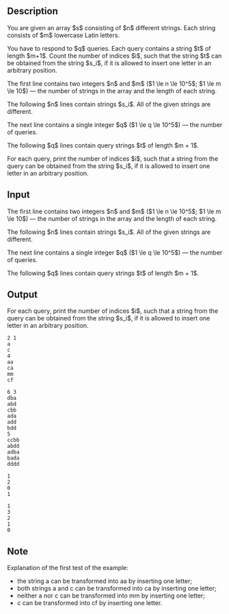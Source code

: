 ## Description

<div><p>You are given an array $s$ consisting of $n$ different strings. Each string consists of $m$ lowercase Latin letters.</p><p>You have to respond to $q$ queries. Each query contains a string $t$ of length $m+1$. Count the number of indices $i$, such that the string $t$ can be obtained from the string $s_i$, if it is allowed to insert one letter in an arbitrary position.</p></div><div class="input-specification"><p>The first line contains two integers $n$ and $m$ ($1 \le n \le 10^5$; $1 \le m \le 10$)&nbsp;— the number of strings in the array and the length of each string.</p><p>The following $n$ lines contain strings $s_i$. All of the given strings are different.</p><p>The next line contains a single integer $q$ ($1 \le q \le 10^5$)&nbsp;— the number of queries.</p><p>The following $q$ lines contain query strings $t$ of length $m + 1$.</p></div><div class="output-specification"><p>For each query, print the number of indices $i$, such that a string from the query can be obtained from the string $s_i$, if it is allowed to insert one letter in an arbitrary position.</p></div>

## Input

<p>The first line contains two integers $n$ and $m$ ($1 \le n \le 10^5$; $1 \le m \le 10$)&nbsp;— the number of strings in the array and the length of each string.</p><p>The following $n$ lines contain strings $s_i$. All of the given strings are different.</p><p>The next line contains a single integer $q$ ($1 \le q \le 10^5$)&nbsp;— the number of queries.</p><p>The following $q$ lines contain query strings $t$ of length $m + 1$.</p>

## Output

<p>For each query, print the number of indices $i$, such that a string from the query can be obtained from the string $s_i$, if it is allowed to insert one letter in an arbitrary position.</p>





```input1
2 1
a
c
4
aa
ca
mm
cf
```




```input2
6 3
dba
abd
cbb
ada
add
bdd
5
ccbb
abdd
adba
bada
dddd
```




```output1
1
2
0
1
```




```output2
1
3
2
1
0
```



## Note

<p>Explanation of the first test of the example:</p><ul> <li> the string <span class="tex-font-style-tt">a</span> can be transformed into <span class="tex-font-style-tt">aa</span> by inserting one letter; </li><li> both strings <span class="tex-font-style-tt">a</span> and <span class="tex-font-style-tt">c</span> can be transformed into <span class="tex-font-style-tt">ca</span> by inserting one letter; </li><li> neither <span class="tex-font-style-tt">a</span> nor <span class="tex-font-style-tt">c</span> can be transformed into <span class="tex-font-style-tt">mm</span> by inserting one letter; </li><li> <span class="tex-font-style-tt">c</span> can be transformed into <span class="tex-font-style-tt">cf</span> by inserting one letter. </li></ul>
